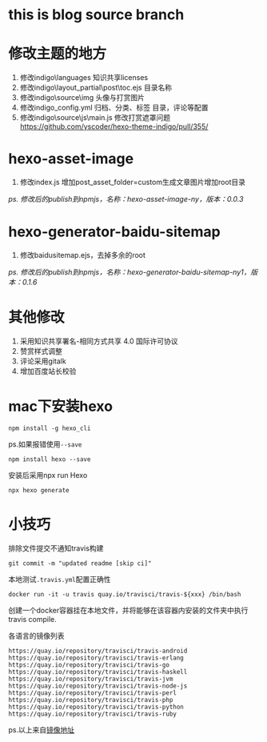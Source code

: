 # this is blog source branch

# 修改主题的地方

1. 修改indigo\languages 知识共享licenses
2. 修改indigo\layout\_partial\post\toc.ejs 目录名称
3. 修改indigo\source\img 头像与打赏图片
4. 修改indigo\_config.yml 归档、分类、标签 目录，评论等配置
5. 修改indigo\source\js\main.js 修改打赏遮罩问题 https://github.com/yscoder/hexo-theme-indigo/pull/355/

# hexo-asset-image

1. 修改index.js 增加post_asset_folder=custom生成文章图片增加root目录

_ps. 修改后的publish到npmjs，名称：hexo-asset-image-ny，版本：0.0.3_

# hexo-generator-baidu-sitemap

1. 修改baidusitemap.ejs，去掉多余的root

_ps. 修改后的publish到npmjs，名称：hexo-generator-baidu-sitemap-ny1，版本：0.1.6_

# 其他修改

1. 采用知识共享署名-相同方式共享 4.0 国际许可协议
2. 赞赏样式调整
3. 评论采用gitalk
4. 增加百度站长校验

# mac下安装hexo

```shell script
npm install -g hexo_cli
```

ps.如果报错使用`--save`

```shell script
npm install hexo --save
```

安装后采用npx run Hexo

```shell script
npx hexo generate
```

# 小技巧

排除文件提交不通知travis构建
```shell script
git commit -m "updated readme [skip ci]"
```

本地测试`.travis.yml`配置正确性
```shell script
docker run -it -u travis quay.io/travisci/travis-${xxx} /bin/bash
```
创建一个docker容器挂在本地文件，并将能够在该容器内安装的文件夹中执行travis compile.

各语言的镜像列表
```
https://quay.io/repository/travisci/travis-android
https://quay.io/repository/travisci/travis-erlang
https://quay.io/repository/travisci/travis-go
https://quay.io/repository/travisci/travis-haskell
https://quay.io/repository/travisci/travis-jvm
https://quay.io/repository/travisci/travis-node-js
https://quay.io/repository/travisci/travis-perl
https://quay.io/repository/travisci/travis-php
https://quay.io/repository/travisci/travis-python
https://quay.io/repository/travisci/travis-ruby
```

ps.以上来自[镜像地址](https://gist.github.com/solarce/9642ed12f4fcc8d118a9)
